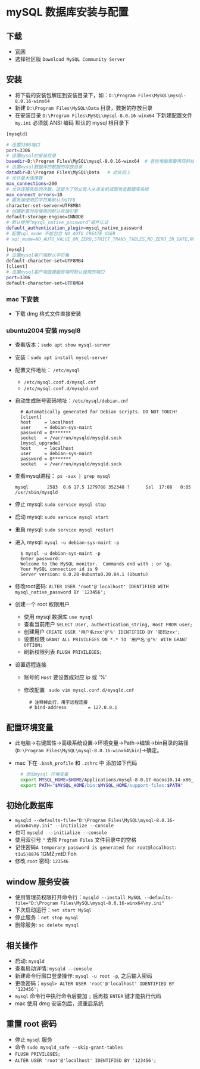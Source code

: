 # mySQL 数据库安装与配置

## 下载

+ [官网](https://dev.mysql.com/downloads/mysql/)
+ 选择社区版 `Download MySQL Community Server`

## 安装

+ 将下载的安装包解压到安装目录下，如：`D:\Program Files\MySQL\mysql-8.0.16-winx64`
+ 新建 `D:\Program Files\MySQL\Data` 目录，数据的存放目录
+ 在安装目录 `D:\Program Files\MySQL\mysql-8.0.16-winx64` 下新建配置文件 `my.ini` 必须就 ANSI 编码 默认的 mysql 根目录下

```bash
[mysqld]

# 设置3306端口
port=3306
# 设置mysql的安装目录
basedir=D:\Program Files\MySQL\mysql-8.0.16-winx64  # 有些电脑需要用双斜线\\
# 设置mysql数据库的数据的存放目录
datadir=D:\Program Files\MySQL\Data   # 此处同上
# 允许最大连接数
max_connections=200
# 允许连接失败的次数。这是为了防止有人从该主机试图攻击数据库系统
max_connect_errors=10
# 服务端使用的字符集默认为UTF8
character-set-server=UTF8MB4
# 创建新表时将使用的默认存储引擎
default-storage-engine=INNODB
# 默认使用“mysql_native_password”插件认证
default_authentication_plugin=mysql_native_password
# 配置sql_mode 不能包含 NO_AUTO_CREATE_USER
# sql_mode=NO_AUTO_VALUE_ON_ZERO,STRICT_TRANS_TABLES,NO_ZERO_IN_DATE,NO_ZERO_DATE,ERROR_FOR_DIVISION_BY_ZERO,NO_ENGINE_SUBSTITUTION

[mysql]
# 设置mysql客户端默认字符集
default-character-set=UTF8MB4
[client]
# 设置mysql客户端连接服务端时默认使用的端口
port=3306
default-character-set=UTF8MB4
```

### mac 下安装

+ 下载 dmg 格式文件直接安装

### ubuntu2004 安装 mysql8

+ 查看版本：`sudo apt show mysql-server`
+ 安装：`sudo apt install mysql-server`
+ 配置文件地址： `/etc/mysql`
  + `/etc/mysql.conf.d/mysql.cnf`
  + `/etc/mysql.conf.d/mysqld.cnf`
+ 自动生成账号密码地址：`/etc/mysql/debian.cnf`

  ```text
    # Automatically generated for Debian scripts. DO NOT TOUCH!
    [client]
    host     = localhost
    user     = debian-sys-maint
    password = O*******
    socket   = /var/run/mysqld/mysqld.sock
    [mysql_upgrade]
    host     = localhost
    user     = debian-sys-maint
    password = O*******
    socket   = /var/run/mysqld/mysqld.sock
  ```

+ 查看mysql进程： `ps -aux | grep mysql`

  ```text
  mysql       2583  0.6 17.5 1279788 352348 ?      Ssl  17:08   0:05 /usr/sbin/mysqld
  ```

+ 停止 mysql: `sudo service mysql stop`
+ 启动 mysql: `sudo service mysql start`
+ 重启 mysql: `sudo service mysql restart`
+ 进入 mysql: `mysql -u debian-sys-maint -p`

  ```text
    $ mysql -u debian-sys-maint -p
    Enter password:
    Welcome to the MySQL monitor.  Commands end with ; or \g.
    Your MySQL connection id is 9
    Server version: 8.0.20-0ubuntu0.20.04.1 (Ubuntu)
  ```

+ 修改root密码: `ALTER USER 'root'@'localhost' IDENTIFIED WITH mysql_native_password BY '123456';`

+ 创建一个 root 权限用户
  + 使用 mysql 数据库 `use mysql`
  + 查看当前用户 `SELECT User, authentication_string, Host FROM user;`
  + 创建用户 `CREATE USER '用户名zxx'@'%' IDENTIFIED BY '密码zxx';`
  + 设置权限 `GRANT ALL PRIVILEGES ON *.* TO '用户名'@'%' WITH GRANT OPTION;`
  + 刷新权限列表 `FLUSH PRIVILEGES;`

+ 设置远程连接
  + 账号的 `Host` 要设置成对应 ip 或 '%'
  + 修改配置 ` sudo vim mysql.conf.d/mysqld.cnf`

    ```text
      # 注释掉此行，用于远程连接
      # bind-address		= 127.0.0.1
    ```
  
## 配置环境变量

+ 此电脑->右键属性->高级系统设置->环境变量->Path->编辑->bin目录的路径(`D:\Program Files\MySQL\mysql-8.0.16-winx64\bin`)->确定。
+ mac 下在 `.bash_profile` 和 `.zshrc` 中 添加如下代码

    ```bash
      # 添加mysql 环境变量
      export MYSQL_HOME=$HOME/Applications/mysql-8.0.17-macos10.14-x86_64
      export PATH="$MYSQL_HOME/bin:$MYSQL_HOME/support-files:$PATH"  
    ```

## 初始化数据库

+ `mysqld --defaults-file="D:\Program Files\MySQL\mysql-8.0.16-winx64\my.ini" --initialize --console`
+ 也可 `mysqld  --initialize --console`
+ 使用双引号 `"` 去除 `Program Files` 文件目录中的空格
+ 记住密码`A temporary password is generated for root@localhost: tIu5)8876` 1GMZ;mtD:Foh
+ 修改 `root` 密码: `123546`

## window 服务安装

+ 使用管理员权限打开命令行：`mysqld --install MySQL --defaults-file="D:\Program Files\MySQL\mysql-8.0.16-winx64\my.ini"`
+ 下次启动运行：`net start MySql` 
+ 停止服务：`net stop mysql`
+ 删除服务: `sc delete mysql`

## 相关操作

+ 启动: `mysqld`
+ 查看启动详情: `mysqld --console`
+ 新建命令行窗口登录操作: `mysql -u root -p`, 之后输入密码
+ 更改密码：`mysql> ALTER USER 'root'@'localhost' IDENTIFIED BY '123456';`
+ `mysql` 命令行中执行命令后要加 `;` 后再按 `ENTER` 键才能执行代码
+ mac 使用 dmg 安装包后，须重启系统

## 重置 root 密码

+ 停止 `mysql` 服务
+ 命令 `sudo mysqld_safe --skip-grant-tables`
+ `FLUSH PRIVILEGES;`
+ `ALTER USER 'root'@'localhost' IDENTIFIED BY '123456';`
